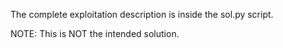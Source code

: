 The complete exploitation description is inside the sol.py script.

NOTE: This is NOT the intended solution.
